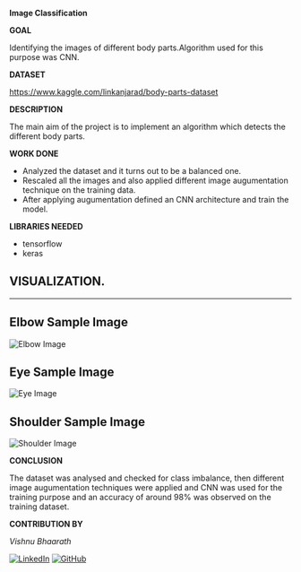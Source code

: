 **Image Classification**

  

**GOAL**

  

Identifying the images of different body parts.Algorithm used for this purpose was CNN.

  

**DATASET**

https://www.kaggle.com/linkanjarad/body-parts-dataset

  

**DESCRIPTION**

  
The main aim of the project is to implement an algorithm which detects the different body parts.

  

**WORK DONE**

* Analyzed the dataset and it turns out to be a balanced one.
* Rescaled all the images and also applied different image augumentation technique on the training data.
* After applying augumentation defined an CNN architecture and train the model.

  


**LIBRARIES NEEDED**

* tensorflow
* keras
  
  

## **VISUALIZATION.**
_________________________________________
## **Elbow Sample Image**
![Elbow Image](../Images/Elbow_35.jpg "Elbow")

## **Eye Sample Image**
![Eye Image](../Images/Eye_161.jpg "Eye")


## **Shoulder Sample Image**
![Shoulder Image](../Images/Shoulders_176.jpg "Shoulder")



**CONCLUSION**

  

The dataset was analysed and checked for class imbalance, then different image augumentation techniques were applied and CNN was used for the training purpose and an accuracy of around 98% was observed on the training dataset.
  

**CONTRIBUTION BY**

*Vishnu Bhaarath*

  
[![LinkedIn](https://img.shields.io/badge/linkedin-%230077B5.svg?style=for-the-badge&logo=linkedin&logoColor=white)](https://www.linkedin.com/in/vishnu-bhaarath-bbb862176/) [![GitHub](https://img.shields.io/badge/github-%23121011.svg?style=for-the-badge&logo=github&logoColor=white)](https://github.com/VishnuBhaarath) 
